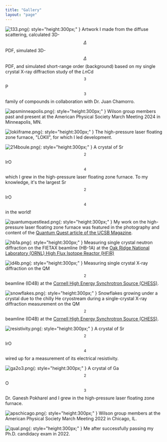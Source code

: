 ```yaml
---
title: "Gallery"
layout: "page"
---
```


![133.png](img/133.png){: style="height:300px;" }
Artwork I made from the diffuse scattering, calculated 3D-$$\Delta$$PDF, simulated 3D-$$\Delta$$PDF, and simulated short-range order (background) based on my single crystal X-ray diffraction study of the *Ln*Cd$$_3$$P$$_3$$ family of compounds in collaboration with Dr. Juan Chamorro.    

![apsminneapolis.png](img/apsminneapolis.png){: style="height:300px;" }
Wilson group members past and present at the American Physical Society March Meeting 2024 in Minneapolis, MN.

![lokiiframe.png](img/lokiiframe.png){: style="height:300px;" }
The high-pressure laser floating zone furnace, "LOKII", for which I led development.

![214boule.png](img/214boule.png){: style="height:300px;" }
A crystal of Sr$$_2$$IrO$$_4$$ which I grew in the high-pressure laser floating zone furnace. To my knowledge, it's the largest Sr$$_2$$IrO$$_4$$ in the world! 

![quantumquestlead.png](img/quantumquestlead.png){: style="height:300px;" }
My work on the high-pressure laser floating zone furnace was featured in the photography and content of the [Quantum Quest article of the UCSB Magazine](https://magazine.ucsb.edu/fall-winter-2022/quantum-quest).

![hb1a.png](img/hb1a.png){: style="height:300px;" }
Measuring single crystal neutron diffraction on the FIETAX beamline (HB-1A) at the [Oak Ridge National Laboratory (ORNL) High Flux Isotope Reactor (HFIR)](https://neutrons.ornl.gov/hfir)

![id4b.png](img/id4b.png){: style="height:300px;" }
Measuring single crystal X-ray diffraction on the QM$$^2$$ beamline (ID4B) at the [Cornell High Energy Synchrotron Source (CHESS)](https://www.chess.cornell.edu/users/qm2-beamline).

![snowflakes.png](img/snowflakes.png){: style="height:300px;" }
Snowflakes growing under a crystal due to the chilly He cryostream during a single-crystal X-ray diffraction measurement on the QM$$^2$$ beamline (ID4B) at the [Cornell High Energy Synchrotron Source (CHESS)](https://www.chess.cornell.edu/users/qm2-beamline).

![resistivity.png](img/resistivity.png){: style="height:300px;" }
A crystal of Sr$$_2$$IrO$$_4$$ wired up for a measurement of its electrical resistivity.

![ga2o3.png](img/ga2o3.png){: style="height:300px;" }
A crystal of Ga$$_2$$O$$_3$$ Dr. Ganesh Pokharel and I grew in the high-pressure laser floating zone furnace.

![apschicago.png](img/apschicago.png){: style="height:300px;" }
Wilson group members at the American Physical Society March Meeting 2022 in Chicago, IL.

![qual.png](img/qual.png){: style="height:300px;" }
Me after successfully passing my Ph.D. candidacy exam in 2022.